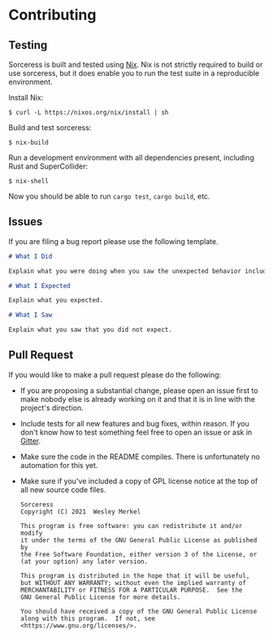 # Contributing

## Testing

Sorceress is built and tested using [Nix](https://nixos.org/guides/how-nix-works.html). Nix is not strictly required to build or use sorceress, but it does enable you to run the test suite in a reproducible environment.

Install Nix:

```
$ curl -L https://nixos.org/nix/install | sh
```

Build and test sorceress:

```
$ nix-build
```

Run a development environment with all dependencies present, including Rust and SuperCollider:

```
$ nix-shell
```

Now you should be able to run `cargo test`, `cargo build`, etc.

## Issues

If you are filing a bug report please use the following template.

```markdown
# What I Did

Explain what you were doing when you saw the unexpected behavior including steps to reproduce the issue.

# What I Expected

Explain what you expected.

# What I Saw

Explain what you saw that you did not expect.
```

## Pull Request

If you would like to make a pull request please do the following:

* If you are proposing a substantial change, please open an issue first to make nobody else is already working on it and that it is in line with the project's direction.

* Include tests for all new features and bug fixes, within reason. If you don't know how to test something feel free to open an issue or ask in [Gitter](https://gitter.im/sorceress-rs).

* Make sure the code in the README compiles. There is unfortunately no automation for this yet.

* Make sure if you've included a copy of GPL license notice at the top of all new source code files.
  ```
  Sorceress
  Copyright (C) 2021  Wesley Merkel

  This program is free software: you can redistribute it and/or modify
  it under the terms of the GNU General Public License as published by
  the Free Software Foundation, either version 3 of the License, or
  (at your option) any later version.

  This program is distributed in the hope that it will be useful,
  but WITHOUT ANY WARRANTY; without even the implied warranty of
  MERCHANTABILITY or FITNESS FOR A PARTICULAR PURPOSE.  See the
  GNU General Public License for more details.

  You should have received a copy of the GNU General Public License
  along with this program.  If not, see <https://www.gnu.org/licenses/>.
  ```
